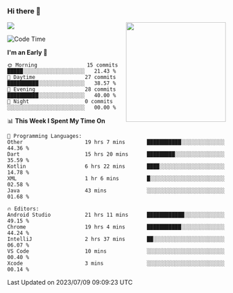 ### Hi there 👋

![](https://metrics.lecoq.io/itaowu?template=classic&config.timezone=Asia%2FShanghai)
<img align='right' src="https://media.giphy.com/media/M9gbBd9nbDrOTu1Mqx/giphy.gif" width="230">

<!--START_SECTION:waka-->
![Code Time](http://img.shields.io/badge/Code%20Time-217%20hrs%201%20min-blue)

**I'm an Early 🐤** 

```text
🌞 Morning                15 commits          █████░░░░░░░░░░░░░░░░░░░░   21.43 % 
🌆 Daytime                27 commits          ██████████░░░░░░░░░░░░░░░   38.57 % 
🌃 Evening                28 commits          ██████████░░░░░░░░░░░░░░░   40.00 % 
🌙 Night                  0 commits           ░░░░░░░░░░░░░░░░░░░░░░░░░   00.00 % 
```


📊 **This Week I Spent My Time On** 

```text
💬 Programming Languages: 
Other                    19 hrs 7 mins       ███████████░░░░░░░░░░░░░░   44.36 % 
Dart                     15 hrs 20 mins      █████████░░░░░░░░░░░░░░░░   35.59 % 
Kotlin                   6 hrs 22 mins       ████░░░░░░░░░░░░░░░░░░░░░   14.78 % 
XML                      1 hr 6 mins         █░░░░░░░░░░░░░░░░░░░░░░░░   02.58 % 
Java                     43 mins             ░░░░░░░░░░░░░░░░░░░░░░░░░   01.68 % 

🔥 Editors: 
Android Studio           21 hrs 11 mins      ████████████░░░░░░░░░░░░░   49.15 % 
Chrome                   19 hrs 4 mins       ███████████░░░░░░░░░░░░░░   44.24 % 
IntelliJ                 2 hrs 37 mins       ██░░░░░░░░░░░░░░░░░░░░░░░   06.07 % 
VS Code                  10 mins             ░░░░░░░░░░░░░░░░░░░░░░░░░   00.40 % 
Xcode                    3 mins              ░░░░░░░░░░░░░░░░░░░░░░░░░   00.14 % 
```


 Last Updated on 2023/07/09 09:09:23 UTC
<!--END_SECTION:waka-->

<!--
**itaowu/itaowu** is a ✨ _special_ ✨ repository because its `README.md` (this file) appears on your GitHub profile.

Here are some ideas to get you started:

- 🔭 I’m currently working on ...
- 🌱 I’m currently learning ...
- 👯 I’m looking to collaborate on ...
- 🤔 I’m looking for help with ...
- 💬 Ask me about ...
- 📫 How to reach me: ...
- 😄 Pronouns: ...
- ⚡ Fun fact: ...
-->
